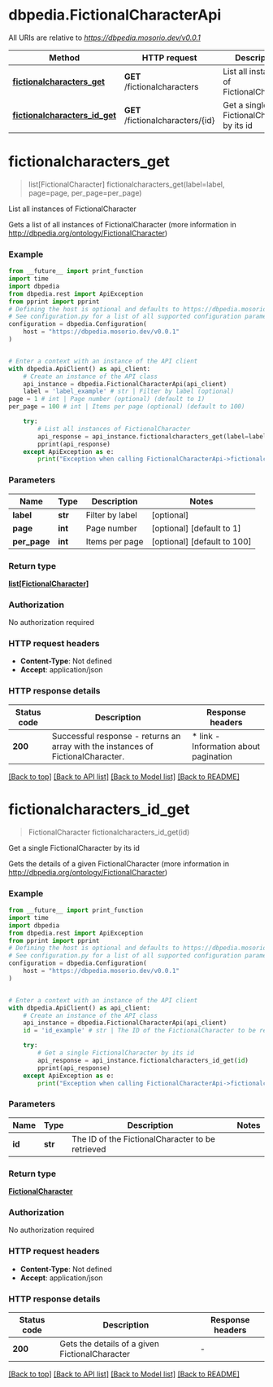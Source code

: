 # dbpedia.FictionalCharacterApi

All URIs are relative to *https://dbpedia.mosorio.dev/v0.0.1*

Method | HTTP request | Description
------------- | ------------- | -------------
[**fictionalcharacters_get**](FictionalCharacterApi.md#fictionalcharacters_get) | **GET** /fictionalcharacters | List all instances of FictionalCharacter
[**fictionalcharacters_id_get**](FictionalCharacterApi.md#fictionalcharacters_id_get) | **GET** /fictionalcharacters/{id} | Get a single FictionalCharacter by its id


# **fictionalcharacters_get**
> list[FictionalCharacter] fictionalcharacters_get(label=label, page=page, per_page=per_page)

List all instances of FictionalCharacter

Gets a list of all instances of FictionalCharacter (more information in http://dbpedia.org/ontology/FictionalCharacter)

### Example

```python
from __future__ import print_function
import time
import dbpedia
from dbpedia.rest import ApiException
from pprint import pprint
# Defining the host is optional and defaults to https://dbpedia.mosorio.dev/v0.0.1
# See configuration.py for a list of all supported configuration parameters.
configuration = dbpedia.Configuration(
    host = "https://dbpedia.mosorio.dev/v0.0.1"
)


# Enter a context with an instance of the API client
with dbpedia.ApiClient() as api_client:
    # Create an instance of the API class
    api_instance = dbpedia.FictionalCharacterApi(api_client)
    label = 'label_example' # str | Filter by label (optional)
page = 1 # int | Page number (optional) (default to 1)
per_page = 100 # int | Items per page (optional) (default to 100)

    try:
        # List all instances of FictionalCharacter
        api_response = api_instance.fictionalcharacters_get(label=label, page=page, per_page=per_page)
        pprint(api_response)
    except ApiException as e:
        print("Exception when calling FictionalCharacterApi->fictionalcharacters_get: %s\n" % e)
```

### Parameters

Name | Type | Description  | Notes
------------- | ------------- | ------------- | -------------
 **label** | **str**| Filter by label | [optional] 
 **page** | **int**| Page number | [optional] [default to 1]
 **per_page** | **int**| Items per page | [optional] [default to 100]

### Return type

[**list[FictionalCharacter]**](FictionalCharacter.md)

### Authorization

No authorization required

### HTTP request headers

 - **Content-Type**: Not defined
 - **Accept**: application/json

### HTTP response details
| Status code | Description | Response headers |
|-------------|-------------|------------------|
**200** | Successful response - returns an array with the instances of FictionalCharacter. |  * link - Information about pagination <br>  |

[[Back to top]](#) [[Back to API list]](../README.md#documentation-for-api-endpoints) [[Back to Model list]](../README.md#documentation-for-models) [[Back to README]](../README.md)

# **fictionalcharacters_id_get**
> FictionalCharacter fictionalcharacters_id_get(id)

Get a single FictionalCharacter by its id

Gets the details of a given FictionalCharacter (more information in http://dbpedia.org/ontology/FictionalCharacter)

### Example

```python
from __future__ import print_function
import time
import dbpedia
from dbpedia.rest import ApiException
from pprint import pprint
# Defining the host is optional and defaults to https://dbpedia.mosorio.dev/v0.0.1
# See configuration.py for a list of all supported configuration parameters.
configuration = dbpedia.Configuration(
    host = "https://dbpedia.mosorio.dev/v0.0.1"
)


# Enter a context with an instance of the API client
with dbpedia.ApiClient() as api_client:
    # Create an instance of the API class
    api_instance = dbpedia.FictionalCharacterApi(api_client)
    id = 'id_example' # str | The ID of the FictionalCharacter to be retrieved

    try:
        # Get a single FictionalCharacter by its id
        api_response = api_instance.fictionalcharacters_id_get(id)
        pprint(api_response)
    except ApiException as e:
        print("Exception when calling FictionalCharacterApi->fictionalcharacters_id_get: %s\n" % e)
```

### Parameters

Name | Type | Description  | Notes
------------- | ------------- | ------------- | -------------
 **id** | **str**| The ID of the FictionalCharacter to be retrieved | 

### Return type

[**FictionalCharacter**](FictionalCharacter.md)

### Authorization

No authorization required

### HTTP request headers

 - **Content-Type**: Not defined
 - **Accept**: application/json

### HTTP response details
| Status code | Description | Response headers |
|-------------|-------------|------------------|
**200** | Gets the details of a given FictionalCharacter |  -  |

[[Back to top]](#) [[Back to API list]](../README.md#documentation-for-api-endpoints) [[Back to Model list]](../README.md#documentation-for-models) [[Back to README]](../README.md)


